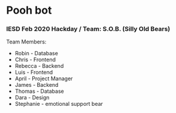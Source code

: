 # Pooh bot
### IESD Feb 2020 Hackday / Team: S.O.B. (Silly Old Bears)

Team Members:

* Robin - Database
* Chris - Frontend
* Rebecca - Backend
* Luis - Frontend
* April - Project Manager
* James - Backend
* Thomas - Database
* Dara - Design
* Stephanie - emotional support bear 
  
